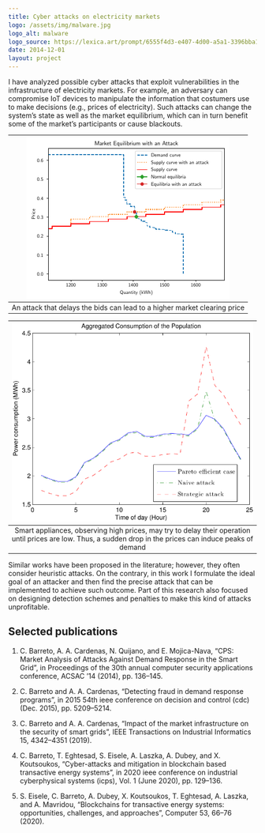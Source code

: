 ```yaml
---
title: Cyber attacks on electricity markets
logo: /assets/img/malware.jpg
logo_alt: malware
logo_source: https://lexica.art/prompt/6555f4d3-e407-4d00-a5a1-3396bba1da78
date: 2014-12-01
layout: project
---
```



I have analyzed possible cyber attacks that exploit vulnerabilities in the infrastructure of
electricity markets. For example, an adversary can compromise IoT devices to manipulate
the information that costumers use to make decisions (e.g., prices of electricity). Such attacks
can change the system’s state as well as the market equilibrium, which can in turn benefit
some of the market’s participants or cause blackouts. 


| ![example attack on bids 2](/assets/img/eq_att_bids_offer.png) |
| :---: |
| An attack that delays the bids can lead to a higher market clearing price |

| ![example impact attacks 2](/assets/img/malicious_attack.png) |
| :---: |
| Smart appliances, observing high prices, may try to delay their operation until prices are low. Thus, a sudden drop in the prices can induce peaks of demand |

Similar works have been proposed
in the literature; however, they often consider heuristic attacks. On the contrary, in this
work I formulate the ideal goal of an attacker and then find the precise attack that can
be implemented to achieve such outcome. Part of this research also focused on designing
detection schemes and penalties to make this kind of attacks unprofitable.


## Selected publications

1. C. Barreto, A. A. Cardenas, N. Quijano, and E. Mojica-Nava, “CPS: Market Analysis of
Attacks Against Demand Response in the Smart Grid”, in Proceedings of the 30th annual
computer security applications conference, ACSAC ’14 (2014), pp. 136–145.

2. C. Barreto and A. A. Cardenas, “Detecting fraud in demand response programs”, in 2015
54th ieee conference on decision and control (cdc) (Dec. 2015), pp. 5209–5214.

3. C. Barreto and A. A. Cardenas, “Impact of the market infrastructure on the security of
smart grids”, IEEE Transactions on Industrial Informatics 15, 4342–4351 (2019).

4. C. Barreto, T. Eghtesad, S. Eisele, A. Laszka, A. Dubey, and X. Koutsoukos, “Cyber-attacks
and mitigation in blockchain based transactive energy systems”, in 2020 ieee conference on
industrial cyberphysical systems (icps), Vol. 1 (June 2020), pp. 129–136.

5. S. Eisele, C. Barreto, A. Dubey, X. Koutsoukos, T. Eghtesad, A. Laszka, and A. Mavridou,
“Blockchains for transactive energy systems: opportunities, challenges, and approaches”,
Computer 53, 66–76 (2020).

